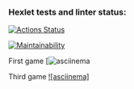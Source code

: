 ### Hexlet tests and linter status:
[![Actions Status](https://github.com/Nikolay-Shved/python-project-49/workflows/hexlet-check/badge.svg)](https://github.com/Nikolay-Shved/python-project-49/actions)

[![Maintainability](https://api.codeclimate.com/v1/badges/83e158949d998ac5fd1e/maintainability)](https://codeclimate.com/github/Nikolay-Shved/python-project-49/maintainability)

First game [![asciinema](https://asciinema.org/a/1H1vC9vqzIIWulAbaQNT9aCFw)

Third game [![asciinema]](https://asciinema.org/a/e23azgMYetvNGlbt95UyOzR9o)